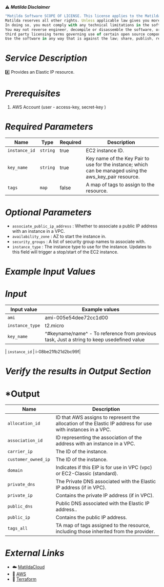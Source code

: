:warning: ***Matilda Disclaimer***
```javascript
"Matilda Software SCOPE OF LICENSE. This license applies to the Matilda cloud product. The software is licensed, not sold. This agreement only gives you some rights to use the software. 
Matilda reserves all other rights. Unless applicable law gives you more rights despite this limitation, you may use the software only as expressly permitted in this agreement. 
In doing so, you must comply with any technical limitations in the software that only allow you to use it in certain ways. 
You may not reverse engineer, decompile or disassemble the software, or otherwise attempt to derive the source code for the software except and solely to the extent required by 
third party licensing terms governing use of certain open source components that may be included in the software; remove, minimize, block or modify any notices of Matilda or its suppliers in the software. 
Use the software in any way that is against the law; share, publish, rent or lease the software, or provide the software as a offering for others to use."
```

# *Service Description*
:hash: Provides an Elastic IP resource.

# *Prerequisites*
1. AWS Account (user - access-key, secret-key )

# *Required Parameters*
| Name | Type | Required | Description |
| --- | --- | --- | --- |
| `instance_id` | `string` | true | EC2 instance ID. |
| `key_name` | `string` | true| Key name of the Key Pair to use for the instance; which can be managed using the aws_key_pair resource. |
| `tags` | `map` | false | A map of tags to assign to the resource. |

# *Optional Parameters*
* `associate_public_ip_address` : 	 Whether to associate a public IP address with an instance in a VPC.
* `availability_zone` :	AZ to start the instance in.
* `security_groups` : A list of security group names to associate with.
* `instance_type`	: The instance type to use for the instance. Updates to this field will trigger a stop/start of the EC2 instance.

# *Example Input Values*
# *Input*

| Input value                       | Example values                                                                           |
|-----------------------------------|------------------------------------------------------------------------------------------|
| `ami`                             | ami-005e54dee72cc1d00                                                                    | 
| `instance_type`                   | t2.micro                                                                                 |
| `key_name`                        | ^#keyname/name^ - To reference from previous task, Just a string to keep usedefined value|

| `instance_id`                        | i-08be21fb21d2bc99f|

# *Verify the results in Output Section*
# *Output

| Name | Description |
| ------------- | ------------- |
| `allocation_id` |  ID that AWS assigns to represent the allocation of the Elastic IP address for use with instances in a VPC. |
| `association_id` |ID representing the association of the address with an instance in a VPC. |
| `carrier_ip` |The ID of the instance. |
| `customer_owned_ip ` |The ID of the instance. |
| `domain ` |Indicates if this EIP is for use in VPC (vpc) or EC2-Classic (standard). |
| `private_dns` |The Private DNS associated with the Elastic IP address (if in VPC). |
| `private_ip` |Contains the private IP address (if in VPC). |
| `public_dns` |Public DNS associated with the Elastic IP address.. |
| `public_ip ` |Contains the public IP address. |
| `tags_all ` |TA map of tags assigned to the resource, including those inherited from the provider. |


# *External Links*
* :cloud: [MatildaCloud](https://www.matildacloud.com/docs/ "Matildacloud")
* :link: [AWS](https://aws.amazon.com/console/)
* :link: [Terraform](https://registry.terraform.io/providers/hashicorp/aws/latest/docs/)
